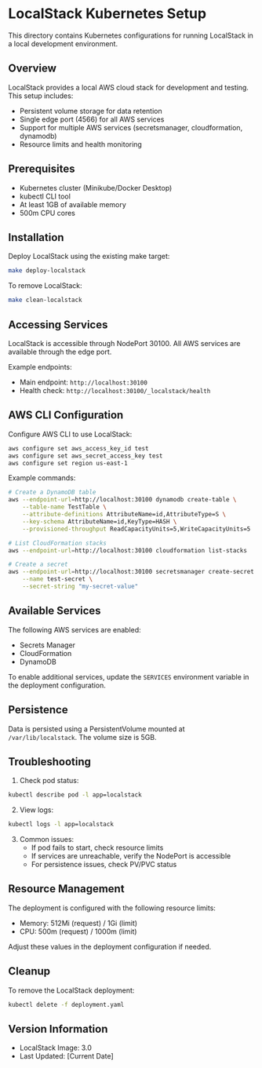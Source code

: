 # LocalStack Kubernetes Setup

This directory contains Kubernetes configurations for running LocalStack in a local development environment.

## Overview

LocalStack provides a local AWS cloud stack for development and testing. This setup includes:
- Persistent volume storage for data retention
- Single edge port (4566) for all AWS services
- Support for multiple AWS services (secretsmanager, cloudformation, dynamodb)
- Resource limits and health monitoring

## Prerequisites

- Kubernetes cluster (Minikube/Docker Desktop)
- kubectl CLI tool
- At least 1GB of available memory
- 500m CPU cores

## Installation

Deploy LocalStack using the existing make target:
```bash
make deploy-localstack
```

To remove LocalStack:
```bash
make clean-localstack
```

## Accessing Services

LocalStack is accessible through NodePort 30100. All AWS services are available through the edge port.

Example endpoints:
- Main endpoint: `http://localhost:30100`
- Health check: `http://localhost:30100/_localstack/health`

## AWS CLI Configuration

Configure AWS CLI to use LocalStack:
```bash
aws configure set aws_access_key_id test
aws configure set aws_secret_access_key test
aws configure set region us-east-1
```

Example commands:
```bash
# Create a DynamoDB table
aws --endpoint-url=http://localhost:30100 dynamodb create-table \
    --table-name TestTable \
    --attribute-definitions AttributeName=id,AttributeType=S \
    --key-schema AttributeName=id,KeyType=HASH \
    --provisioned-throughput ReadCapacityUnits=5,WriteCapacityUnits=5

# List CloudFormation stacks
aws --endpoint-url=http://localhost:30100 cloudformation list-stacks

# Create a secret
aws --endpoint-url=http://localhost:30100 secretsmanager create-secret \
    --name test-secret \
    --secret-string "my-secret-value"
```

## Available Services

The following AWS services are enabled:
- Secrets Manager
- CloudFormation
- DynamoDB

To enable additional services, update the `SERVICES` environment variable in the deployment configuration.

## Persistence

Data is persisted using a PersistentVolume mounted at `/var/lib/localstack`. The volume size is 5GB.

## Troubleshooting

1. Check pod status:
```bash
kubectl describe pod -l app=localstack
```

2. View logs:
```bash
kubectl logs -l app=localstack
```

3. Common issues:
   - If pod fails to start, check resource limits
   - If services are unreachable, verify the NodePort is accessible
   - For persistence issues, check PV/PVC status

## Resource Management

The deployment is configured with the following resource limits:
- Memory: 512Mi (request) / 1Gi (limit)
- CPU: 500m (request) / 1000m (limit)

Adjust these values in the deployment configuration if needed.

## Cleanup

To remove the LocalStack deployment:
```bash
kubectl delete -f deployment.yaml
```

## Version Information

- LocalStack Image: 3.0
- Last Updated: [Current Date] 